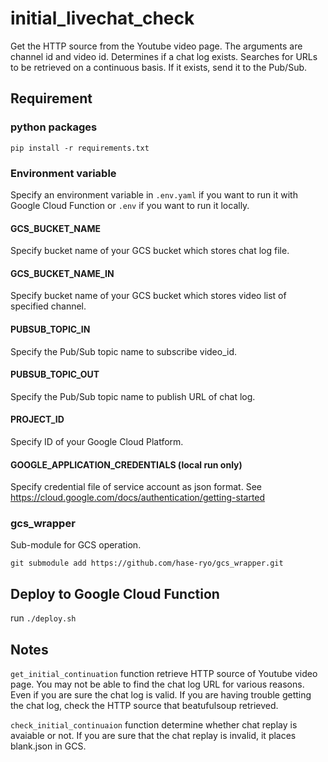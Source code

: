 # initial_livechat_check

Get the HTTP source from the Youtube video page.
The arguments are channel id and video id.
Determines if a chat log exists.
Searches for URLs to be retrieved on a continuous basis.
If it exists, send it to the Pub/Sub.

## Requirement

### python packages

`pip install -r requirements.txt`

### Environment variable

Specify an environment variable in `.env.yaml` if you want to run it with Google Cloud Function or `.env` if you want to run it locally.

#### GCS_BUCKET_NAME

Specify bucket name of your GCS bucket which stores chat log file.

#### GCS_BUCKET_NAME_IN

Specify bucket name of your GCS bucket which stores video list of specified channel.

#### PUBSUB_TOPIC_IN

Specify the Pub/Sub topic name to subscribe video_id.

#### PUBSUB_TOPIC_OUT

Specify the Pub/Sub topic name to publish URL of chat log.

#### PROJECT_ID

Specify ID of your Google Cloud Platform.

#### GOOGLE_APPLICATION_CREDENTIALS (local run only)

Specify credential file of service account as json format.
See https://cloud.google.com/docs/authentication/getting-started

### gcs_wrapper

Sub-module for GCS operation.

`git submodule add https://github.com/hase-ryo/gcs_wrapper.git`

## Deploy to Google Cloud Function

run `./deploy.sh`

## Notes

`get_initial_continuation` function retrieve HTTP source of Youtube video page.
You may not be able to find the chat log URL for various reasons.
Even if you are sure the chat log is valid.
If you are having trouble getting the chat log, check the HTTP source that beatufulsoup retrieved.

`check_initial_continuaion` function determine whether chat replay is avaiable or not.
If you are sure that the chat replay is invalid, it places blank.json in GCS.
